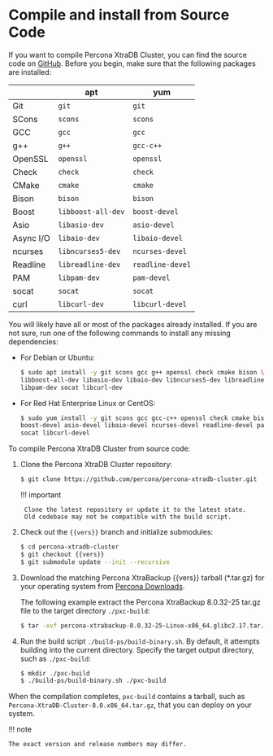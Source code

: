 # Compile and install from Source Code

If you want to compile Percona XtraDB Cluster, you can find the source code on
[GitHub](https://github.com/percona/percona-xtradb-cluster).
Before you begin, make sure that the following packages are installed:

|  | apt| yum|
| --- | ----- | --- | 
| Git| `git` | `git`|
| SCons | `scons` | `scons`|
| GCC| `gcc` | `gcc` |
| g++ | `g++` | `gcc-c++` |
| OpenSSL| `openssl` | `openssl`|
| Check| `check`| `check` |
| CMake| `cmake` | `cmake` |
| Bison| `bison` | `bison`|
| Boost | `libboost-all-dev` | `boost-devel` |
| Asio| `libasio-dev`| `asio-devel` |
| Async I/O| `libaio-dev` | `libaio-devel`|
| ncurses | `libncurses5-dev` | `ncurses-devel`|
| Readline| `libreadline-dev`| `readline-devel`|
| PAM | `libpam-dev`| `pam-devel`|
| socat| `socat` | `socat`|
| curl | `libcurl-dev` | `libcurl-devel`|

You will likely have all or most of the packages already installed. If you are
not sure, run one of the following commands to install any missing
dependencies:

* For Debian or Ubuntu:

    ```{.bash data-prompt="$"}
    $ sudo apt install -y git scons gcc g++ openssl check cmake bison \
    libboost-all-dev libasio-dev libaio-dev libncurses5-dev libreadline-dev \
    libpam-dev socat libcurl-dev
    ```

* For Red Hat Enterprise Linux or CentOS:

    ```{.bash data-prompt="$"}
    $ sudo yum install -y git scons gcc gcc-c++ openssl check cmake bison \
    boost-devel asio-devel libaio-devel ncurses-devel readline-devel pam-devel \
    socat libcurl-devel
    ```

To compile Percona XtraDB Cluster from source code:


1. Clone the Percona XtraDB Cluster repository:

    ```{.bash data-prompt="$"}
    $ git clone https://github.com/percona/percona-xtradb-cluster.git
    ```
    
    !!! important

        Clone the latest repository or update it to the latest state.
        Old codebase may not be compatible with the build script.

2. Check out the `{{vers}}` branch and initialize submodules:

    ```{.bash data-prompt="$"}
    $ cd percona-xtradb-cluster
    $ git checkout {{vers}}
    $ git submodule update --init --recursive
    ```

3. Download the matching Percona XtraBackup {{vers}} tarball (*.tar.gz) for your operating system from [Percona Downloads](https://www.percona.com/downloads/). 

   The following example extract the Percona XtraBackup 8.0.32-25 tar.gz file to the target directory `./pxc-build`:

    ```{.bash data-prompt="$"}
    $ tar -xvf percona-xtrabackup-8.0.32-25-Linux-x86_64.glibc2.17.tar.gz -C ./pxc-build
    ```

4. Run the build script `./build-ps/build-binary.sh`.
    By default, it attempts building into the current directory. Specify
    the target output directory, such as `./pxc-build`:

    ```{.bash data-prompt="$"}
    $ mkdir ./pxc-build
    $ ./build-ps/build-binary.sh ./pxc-build
    ```

When the compilation completes, `pxc-build` contains a tarball, such as `Percona-XtraDB-Cluster-8.0.x86_64.tar.gz`, that you can deploy on your system.

!!! note

    The exact version and release numbers may differ.
